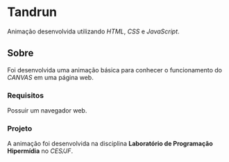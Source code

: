 # Tandrun

Animação desenvolvida utilizando *HTML*, *CSS* e *JavaScript*.

## Sobre

Foi desenvolvida uma animação básica para conhecer o funcionamento do *CANVAS* em uma página web.

### Requisitos

Possuir um navegador web.

### Projeto

A animação foi desenvolvida na disciplina **Laboratório de Programação Hipermídia** no *CES/JF*.
